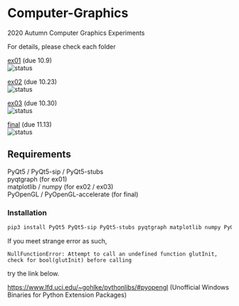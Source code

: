 # Computer-Graphics
2020 Autumn Computer Graphics Experiments

For details, please check each folder <br />

[ex01](https://github.com/Voychek1024/Computer-Graphics/tree/main/ex01) (due 10.9) <br />
![status](https://img.shields.io/badge/status-accepted-brightgreen)

[ex02](https://github.com/Voychek1024/Computer-Graphics/tree/main/ex02) (due 10.23) <br />
![status](https://img.shields.io/badge/status-accepted-brightgreen)

[ex03](https://github.com/Voychek1024/Computer-Graphics/tree/main/ex03) (due 10.30) <br />
![status](https://img.shields.io/badge/status-accepted-brightgreen)

[final](https://github.com/Voychek1024/Computer-Graphics/tree/main/final) (due 11.13) <br />
![status](https://img.shields.io/badge/status-completed-%23008080)

## Requirements
PyQt5 / PyQt5-sip / PyQt5-stubs <br />
pyqtgraph (for ex01) <br />
matplotlib / numpy (for ex02 / ex03) <br />
PyOpenGL / PyOpenGL-accelerate (for final) <br />
### Installation
```bash
pip3 install PyQt5 PyQt5-sip PyQt5-stubs pyqtgraph matplotlib numpy PyOpenGL PyOpenGL-accelerate
```

If you meet strange error as such, 
```
NullFunctionError: Attempt to call an undefined function glutInit, check for bool(glutInit) before calling
```
try the link below.

https://www.lfd.uci.edu/~gohlke/pythonlibs/#pyopengl (Unofficial Windows Binaries for Python Extension Packages) 
